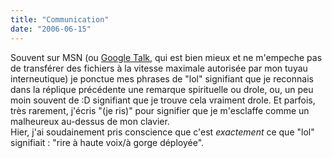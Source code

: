 ```yaml
---
title: "Communication"
date: "2006-06-15"
---
```


Souvent sur MSN (ou [Google Talk](http://www.google.com/talk/), qui est bien mieux et ne m'empeche pas de transférer des fichiers à la vitesse maximale autorisée par mon tuyau interneutique) je ponctue mes phrases de "lol" signifiant que je reconnais dans la réplique précédente une remarque spirituelle ou drole, ou, un peu moin souvent de :D signifiant que je trouve cela vraiment drole. Et parfois, très rarement, j'écris "(je ris)" pour signifier que je m'esclaffe comme un malheureux au-dessus de mon clavier.  
Hier, j'ai soudainement pris conscience que c'est _exactement_ ce que "lol" signifiait : "rire à haute voix/à gorge déployée".
